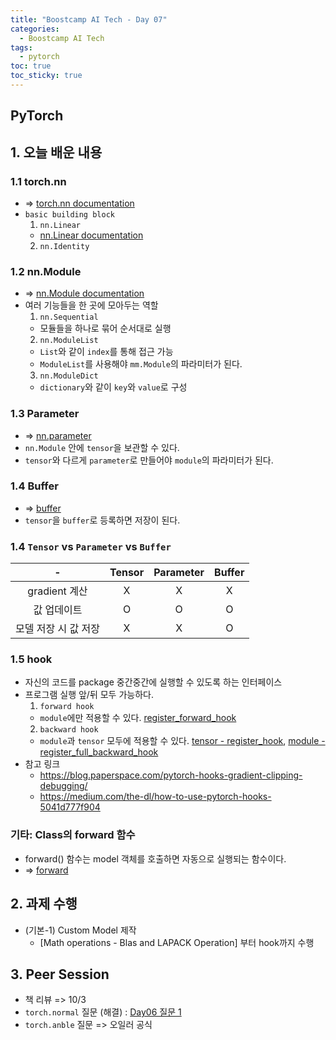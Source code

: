 ```yaml
---
title: "Boostcamp AI Tech - Day 07"
categories:
  - Boostcamp AI Tech
tags:
  - pytorch
toc: true
toc_sticky: true
---
```


## PyTorch

## 1. 오늘 배운 내용
### 1.1 torch.nn
- => [torch.nn documentation](https://pytorch.org/docs/stable/nn.html#linear-layers)
- ```basic building block```
  1. ```nn.Linear```
    - [nn.Linear documentation](https://pytorch.org/docs/stable/nn.html#linear-layers)
  2. ```nn.Identity```

### 1.2 nn.Module
- => [nn.Module documentation](https://pytorch.org/docs/stable/generated/torch.nn.Module.html)
- 여러 기능들을 한 곳에 모아두는 역할
  1. ```nn.Sequential```
    - 모듈들을 하나로 묶어 순서대로 실행
  2. ```nn.ModuleList```
    - ```List```와 같이 ```index```를 통해 접근 가능
    - ```ModuleList```를 사용해야 ```mm.Module```의 파라미터가 된다.
  3. ```nn.ModuleDict```
    - ```dictionary```와 같이 ```key```와 ```value```로 구성

### 1.3 Parameter
- => [nn.parameter](https://pytorch.org/docs/stable/generated/torch.nn.parameter.Parameter.html?highlight=parameter)
- ```nn.Module``` 안에 ```tensor```을 보관할 수 있다.
- ```tensor```와 다르게 ```parameter```로 만들어야 ```module```의 파라미터가 된다.

### 1.4 Buffer
- => [buffer](https://pytorch.org/docs/stable/generated/torch.nn.Module.html?highlight=register_buffer#torch.nn.Module.register_buffer)
- ```tensor```을 ```buffer```로 등록하면 저장이 된다.

### 1.4 ```Tensor``` vs ```Parameter``` vs ```Buffer```

|-|Tensor|Parameter|Buffer|
|:---:|:---:|:---:|:---:|
|gradient 계산|X|X|X|
|값 업데이트|O|O|O|
|모델 저장 시 값 저장|X|X|O|

### 1.5 hook
- 자신의 코드를 package 중간중간에 실행할 수 있도록 하는 인터페이스
- 프로그램 실행 앞/뒤 모두 가능하다.
  1. ```forward hook```
    - ```module```에만 적용할 수 있다. [register_forward_hook](https://pytorch.org/docs/stable/generated/torch.nn.Module.html?highlight=hook#torch.nn.Module.register_forward_hook)
  2. ```backward hook```
    - ```module```과 ```tensor``` 모두에 적용할 수 있다. [tensor - register_hook](https://pytorch.org/docs/stable/generated/torch.Tensor.register_hook.html#torch.Tensor.register_hook), [module - register_full_backward_hook](https://pytorch.org/docs/stable/generated/torch.nn.Module.html?highlight=register_full#torch.nn.Module.register_full_backward_hook)
- 참고 링크
  - https://blog.paperspace.com/pytorch-hooks-gradient-clipping-debugging/
  - https://medium.com/the-dl/how-to-use-pytorch-hooks-5041d777f904

### 기타: Class의 forward 함수
- forward() 함수는 model 객체를 호출하면 자동으로 실행되는 함수이다.
- => [forward](https://wikidocs.net/60036)


## 2. 과제 수행
- (기본-1) Custom Model 제작
  - [Math operations - Blas and LAPACK Operation] 부터 hook까지 수행


## 3. Peer Session
- 책 리뷰 => 10/3
- ```torch.normal``` 질문 (해결) : [Day06 질문 1](2022-09-26-Boostcamp-AI-Tech-Day06.md/#4-회고)
- ```torch.anble``` 질문 => 오일러 공식